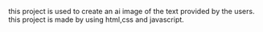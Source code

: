 this project  is used to create an ai image of the text provided by the users. this project is made by using html,css and javascript.
